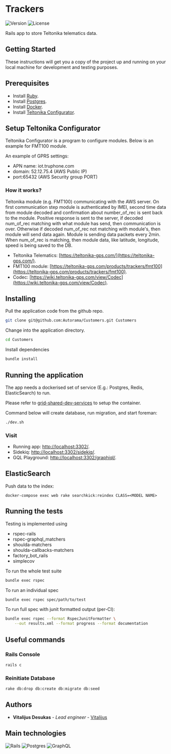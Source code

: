 # Trackers

![Version](https://img.shields.io/badge/dynamic/json?color=blue&label=version&prefix=v&query=%24.version&url=https%3A%2F%2Fe49ee07a33e40aab8c7c4b39816a12eb6734f2f0%40raw.githubusercontent.com%2FAutorama%2Fcustomers%2Fdevelop%2Fpackage.json)
![License](https://img.shields.io/badge/dynamic/json?color=888&label=license&query=%24.license&url=https%3A%2F%2Fe49ee07a33e40aab8c7c4b39816a12eb6734f2f0%40raw.githubusercontent.com%2FAutorama%2Fcustomers%2Fdevelop%2Fpackage.json)

Rails app to store Teltonika telematics data.

## Getting Started

These instructions will get you a copy of the project up and running on your local machine for development and testing purposes.

## Prerequisites

- Install [Ruby](https://www.ruby-lang.org/en/downloads/).
- Install [Postgres](https://www.postgresql.org/).
- Install [Docker](https://www.docker.com/).
- Install [Teltonika Configurator](https://wiki.teltonika-gps.com/view/Teltonika_Configurator_versions).

## Setup Teltonika Configurator

Teltonika Configurator is a program to configure modules. Below is an example for FMT100 module.

An example of GPRS settings:
- APN name: iot.truphone.com
- domain: 52.12.75.4 (AWS Public IP)
- port:65432 (AWS Security group PORT)

### How it works?

Teltonika module (e.g. FMT100) communicating with the AWS server. On first communication step module is authenticated by IMEI,
second time data from module decoded and confirmation about number_of_rec is sent back to the module.
Positive response is sent to the server, if decoded num_of_rec matching with what
module has send, then communication is over. Otherwise if decoded num_of_rec not matching with module's, then module will send data again. Module is sending data packets every 2min. When num_of_rec is matching, then module data, like latitude, longitude, speed is being saved to the DB.

- Teltonika Telematics: [https://teltonika-gps.com/](https://teltonika-gps.com/).
- FMT100 module: [https://teltonika-gps.com/products/trackers/fmt100](https://teltonika-gps.com/products/trackers/fmt100).
- Codec: [https://wiki.teltonika-gps.com/view/Codec](https://wiki.teltonika-gps.com/view/Codec).

## Installing

Pull the application code from the github repo.

```sh
git clone git@github.com:Autorama/Customers.git Customers
```

Change into the application directory.

```sh
cd Customers
```

Install dependencies

```sh
bundle install
```

## Running the application

The app needs a dockerised set of service (E.g.: Postgres, Redis, ElasticSearch)
to run.

Please refer to
[grid-shared-dev-services](https://github.com/Autorama/grid-shared-dev-services)
to setup the container.

Command below will create database, run migration, and start foreman:

```sh
./dev.sh
```

### Visit

- Running app: [http://localhost:3302/](http://localhost:3302/).
- Sidekiq: [http://localhost:3302/sidekiq/](http://localhost:3302/sidekiq).
- GQL Playground:
  [http://localhost:3302/graphiql/](http://localhost:3302/graphiql).

## ElasticSearch

Push data to the index:

```
docker-compose exec web rake searchkick:reindex CLASS=<MODEL NAME>
```

## Running the tests

Testing is implemented using

- rspec-rails
- rspec-graphql_matchers
- shoulda-matchers
- shoulda-callbacks-matchers
- factory_bot_rails
- simplecov

To run the whole test suite

```sh
bundle exec rspec
```

To run an individual spec

```sh
bundle exec rspec spec/path/to/test
```

To run full spec with junit formatted output (per-CI):

```sh
bundle exec rspec --format RspecJunitFormatter \
    --out results.xml --format progress --format documentation
```

## Useful commands

### Rails Console

```sh
rails c
```

### Reinitiate Database

```sh
rake db:drop db:create db:migrate db:seed
```

## Authors

- **Vitalijus Desukas** - _Lead engineer_ -
  [Vitalijus](https://github.com/Vitalijus)

## Main technologies

<img alt="Rails" src="https://img.shields.io/badge/rails-%23CC0000.svg?style=for-the-badge&logo=ruby-on-rails&logoColor=white"/> <img alt="Postgres" src ="https://img.shields.io/badge/postgres-%23316192.svg?style=for-the-badge&logo=postgresql&logoColor=white"/> <img alt="GraphQL" src="https://img.shields.io/badge/-GraphQL-E10098?style=for-the-badge&logo=graphql&logoColor=white"/>
